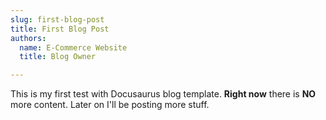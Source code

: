 ```yaml
---
slug: first-blog-post
title: First Blog Post
authors:
  name: E-Commerce Website
  title: Blog Owner

---
```


This is my first test with Docusaurus blog template. **Right now** there is **NO** more content. Later on I'll be posting more stuff.